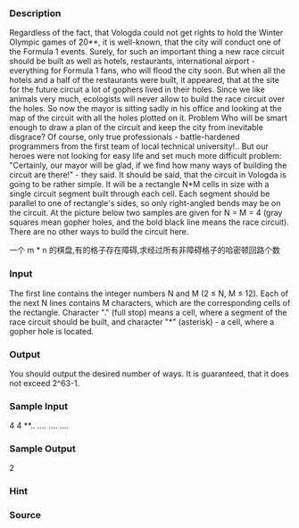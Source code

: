 
### Description
Regardless of the fact, that Vologda could not get rights to hold the Winter Olympic games of 20**, it is well-known, that the city will conduct one of the Formula 1 events. Surely, for such an important thing a new race circuit should be built as well as hotels, restaurants, international airport - everything for Formula 1 fans, who will flood the city soon. But when all the hotels and a half of the restaurants were built, it appeared, that at the site for the future circuit a lot of gophers lived in their holes. Since we like animals very much, ecologists will never allow to build the race circuit over the holes. So now the mayor is sitting sadly in his office and looking at the map of the circuit with all the holes plotted on it. 
Problem 
Who will be smart enough to draw a plan of the circuit and keep the city from inevitable disgrace? Of course, only true professionals - battle-hardened programmers from the first team of local technical university!.. But our heroes were not looking for easy life and set much more difficult problem: "Certainly, our mayor will be glad, if we find how many ways of building the circuit are there!" - they said. 
It should be said, that the circuit in Vologda is going to be rather simple. It will be a rectangle N*M cells in size with a single circuit segment built through each cell. Each segment should be parallel to one of rectangle's sides, so only right-angled bends may be on the circuit. At the picture below two samples are given for N = M = 4 (gray squares mean gopher holes, and the bold black line means the race circuit). There are no other ways to build the circuit here. 

一个 m * n 的棋盘,有的格子存在障碍,求经过所有非障碍格子的哈密顿回路个数


### Input
The first line contains the integer numbers N and M (2 ≤ N, M ≤ 12). Each of the next N lines contains M characters, which are the corresponding cells of the rectangle. Character "." (full stop) means a cell, where a segment of the race circuit should be built, and character "*" (asterisk) - a cell, where a gopher hole is located. 



### Output
You should output the desired number of ways. It is guaranteed, that it does not exceed 2^63-1.


### Sample Input
4 4
**..
....
....
....




### Sample Output

2

### Hint

### Source
